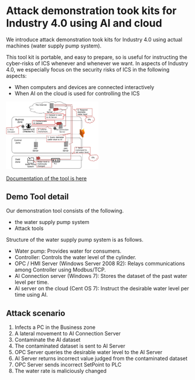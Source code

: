 # Attack demonstration took kits for Industry 4.0 using AI and cloud

We introduce attack demonstration took kits for Industry 4.0 using actual machines (water supply pump system).

This tool kit is portable, and easy to prepare, so is useful for instructing the cyber-risks of ICS whenever and whenever we want.
In aspects of Industry 4.0, we especially focus on the security risks of ICS in the following aspects:
* When computers and devices are connected interactively
* When AI on the cloud is used for controlling the ICS

<img src="toolSummary.png" alt="Overview of the demo tool" title="Overview of the demo tool" width="50%" height="50%">

<a href="https://github.com/sisoc-tokyo/AttackDemoTookkit_Industry4/blob/master/AttackDemoTookkitsforIndustry4usingAIandCloud.pdf" download>Documentation of the tool is here</a>

## Demo Tool detail
Our demonstration tool consists of the following.
* the water supply pump system
* Attack tools

Structure of the water supply pump system is as follows.
* Water pump: Provides water for consumers.
* Controller: Controls the water level of the cylinder.
* OPC / HMI Server (Windows Server 2008 R2): Relays communications among Controller using Modbus/TCP.
* AI Connection server (Windows 7): Stores the dataset of the past water level per time.
* AI server on the cloud (Cent OS 7): Instruct the desirable water level per time using AI.

## Attack scenario
1. Infects a PC in the Business zone
2. A lateral movement to AI Connection Server
3. Contaminate the AI dataset
4. The contaminated dataset is sent to AI Server
5. OPC Server queries the desirable water level to the AI Server
6. AI Server returns incorrect value judged from the contaminated dataset
7. OPC Server sends incorrect SetPoint to PLC
8. The water rate is maliciously changed
  
